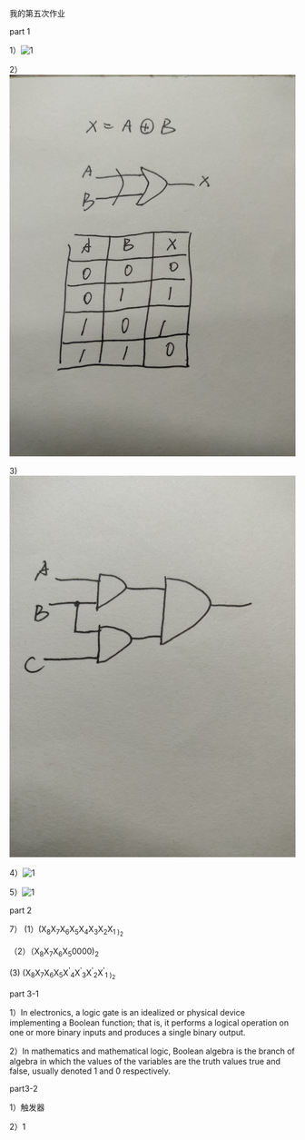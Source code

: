 我的第五次作业

part 1

1）![1](images/AND.jpg)

2）![1](images/XOR.jpg)

3)![1](images/ABC.jpg)

4）![1](images/p.jpg)

5）![1](images/p1.jpg)

part 2

7）
(1）(X<sub>8</sub>X<sub>7</sub>X<sub>6</sub>X<sub>5</sub>X<sub>4</sub>X<sub>3</sub>X<sub>2</sub>X<sub>1
)<sub>2

（2）（X<sub>8</sub>X<sub>7</sub>X<sub>6</sub>X<sub>5</sub>0000)<sub>2

(3)
(X<sub>8</sub>X<sub>7</sub>X<sub>6</sub>X<sub>5</sub>X<sup>'</sup><sub>4</sub>X<sup>'</sup><sub>3</sub>X<sup>'</sup><sub>2</sub>X<sup>'</sup><sub>1
)<sub>2


part 3-1

1）In electronics, a logic gate is an idealized or physical device implementing a Boolean function; that is, it performs a logical operation on one or more binary inputs and produces a single binary output. 

2）In mathematics and mathematical logic, Boolean algebra is the branch of algebra in which the values of the variables are the truth values true and false, usually denoted 1 and 0 respectively. 

part3-2

1）触发器

2）1